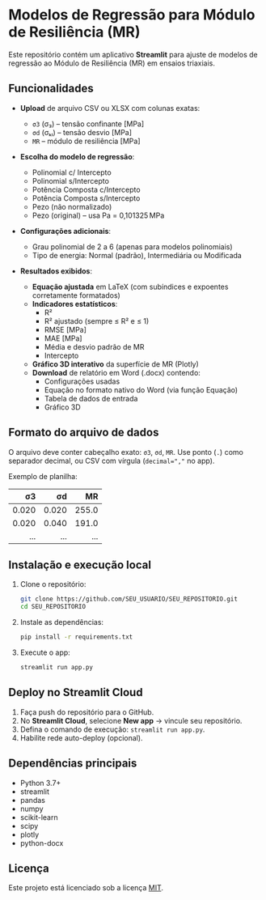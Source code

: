 # Modelos de Regressão para Módulo de Resiliência (MR)

Este repositório contém um aplicativo **Streamlit** para ajuste de modelos de regressão ao Módulo de Resiliência (MR) em ensaios triaxiais.

## Funcionalidades

- **Upload** de arquivo CSV ou XLSX com colunas exatas:
  - `σ3` (σ₃) – tensão confinante [MPa]
  - `σd` (σₖₗ) – tensão desvio [MPa]
  - `MR` – módulo de resiliência [MPa]

- **Escolha do modelo de regressão**:
  - Polinomial c/ Intercepto
  - Polinomial s/Intercepto
  - Potência Composta c/Intercepto
  - Potência Composta s/Intercepto
  - Pezo (não normalizado)
  - Pezo (original) – usa Pa = 0,101325 MPa

- **Configurações adicionais**:
  - Grau polinomial de 2 a 6 (apenas para modelos polinomiais)
  - Tipo de energia: Normal (padrão), Intermediária ou Modificada

- **Resultados exibidos**:
  - **Equação ajustada** em LaTeX (com subíndices e expoentes corretamente formatados)
  - **Indicadores estatísticos**:
    - R²
    - R² ajustado (sempre ≤ R² e ≤ 1)
    - RMSE [MPa]
    - MAE [MPa]
    - Média e desvio padrão de MR
    - Intercepto
  - **Gráfico 3D interativo** da superfície de MR (Plotly)
  - **Download** de relatório em Word (.docx) contendo:
    - Configurações usadas
    - Equação no formato nativo do Word (via função Equação)
    - Tabela de dados de entrada
    - Gráfico 3D

## Formato do arquivo de dados

O arquivo deve conter cabeçalho exato: `σ3`, `σd`, `MR`. Use ponto (`.`) como separador decimal, ou CSV com vírgula (`decimal=","` no app).

Exemplo de planilha:

| σ3    | σd    | MR    |
|------:|------:|------:|
| 0.020 | 0.020 | 255.0 |
| 0.020 | 0.040 | 191.0 |
| ...   | ...   | ...   |

## Instalação e execução local

1. Clone o repositório:
   ```bash
   git clone https://github.com/SEU_USUARIO/SEU_REPOSITORIO.git
   cd SEU_REPOSITORIO
   ```
2. Instale as dependências:
   ```bash
   pip install -r requirements.txt
   ```
3. Execute o app:
   ```bash
   streamlit run app.py
   ```

## Deploy no Streamlit Cloud

1. Faça push do repositório para o GitHub.
2. No **Streamlit Cloud**, selecione **New app** → vincule seu repositório.
3. Defina o comando de execução: `streamlit run app.py`.
4. Habilite rede auto-deploy (opcional).

## Dependências principais

- Python 3.7+
- streamlit
- pandas
- numpy
- scikit-learn
- scipy
- plotly
- python-docx

## Licença

Este projeto está licenciado sob a licença [MIT](LICENSE).
